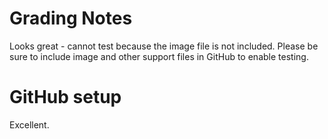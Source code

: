 # Grading Notes

Looks great - cannot test because the image file is not included. Please be sure to include image and other support files in GitHub to enable testing.


# GitHub setup

Excellent.
